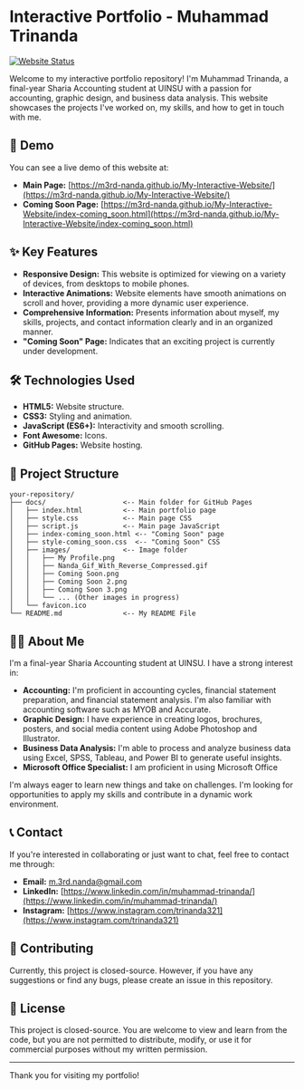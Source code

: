 # Interactive Portfolio - Muhammad Trinanda

[![Website Status](https://img.shields.io/badge/Status-Live-brightgreen.svg)]((https://m3rd-nanda.github.io/My-Interactive-Website/))

Welcome to my interactive portfolio repository! I'm Muhammad Trinanda, a final-year Sharia Accounting student at UINSU with a passion for accounting, graphic design, and business data analysis. This website showcases the projects I've worked on, my skills, and how to get in touch with me.

## 🚀 Demo

You can see a live demo of this website at:

*   **Main Page:** [https://m3rd-nanda.github.io/My-Interactive-Website/](https://m3rd-nanda.github.io/My-Interactive-Website/)
*   **Coming Soon Page:** [https://m3rd-nanda.github.io/My-Interactive-Website/index-coming_soon.html](https://m3rd-nanda.github.io/My-Interactive-Website/index-coming_soon.html)

## ✨ Key Features

*   **Responsive Design:**  This website is optimized for viewing on a variety of devices, from desktops to mobile phones.
*   **Interactive Animations:**  Website elements have smooth animations on scroll and hover, providing a more dynamic user experience.
*   **Comprehensive Information:** Presents information about myself, my skills, projects, and contact information clearly and in an organized manner.
*   **"Coming Soon" Page:** Indicates that an exciting project is currently under development.

## 🛠️ Technologies Used

*   **HTML5:** Website structure.
*   **CSS3:** Styling and animation.
*   **JavaScript (ES6+):** Interactivity and smooth scrolling.
*   **Font Awesome:** Icons.
*   **GitHub Pages:** Website hosting.

## 📁 Project Structure
```
your-repository/
├── docs/                   <-- Main folder for GitHub Pages
│   ├── index.html          <-- Main portfolio page
│   ├── style.css           <-- Main page CSS
│   ├── script.js           <-- Main page JavaScript
│   ├── index-coming_soon.html <-- "Coming Soon" page
│   ├── style-coming_soon.css  <-- "Coming Soon" CSS
│   ├── images/             <-- Image folder
│   │   ├── My Profile.png
│   │   ├── Nanda_Gif_With_Reverse_Compressed.gif
│   │   ├── Coming Soon.png
│   │   ├── Coming Soon 2.png
│   │   ├── Coming Soon 3.png
│   │   └── ... (Other images in progress)
│   └── favicon.ico
└── README.md               <-- My README File
```
## 🧑‍💻 About Me

I'm a final-year Sharia Accounting student at UINSU. I have a strong interest in:

*   **Accounting:** I'm proficient in accounting cycles, financial statement preparation, and financial statement analysis. I'm also familiar with accounting software such as MYOB and Accurate.
*   **Graphic Design:** I have experience in creating logos, brochures, posters, and social media content using Adobe Photoshop and Illustrator.
*   **Business Data Analysis:** I'm able to process and analyze business data using Excel, SPSS, Tableau, and Power BI to generate useful insights.
*   **Microsoft Office Specialist:** I am proficient in using Microsoft Office

I'm always eager to learn new things and take on challenges. I'm looking for opportunities to apply my skills and contribute in a dynamic work environment.

## 📞 Contact

If you're interested in collaborating or just want to chat, feel free to contact me through:

*   **Email:**  [m.3rd.nanda@gmail.com](mailto:m.3rd.nanda@gmail.com)
*   **LinkedIn:** [https://www.linkedin.com/in/muhammad-trinanda/](https://www.linkedin.com/in/muhammad-trinanda/)
*   **Instagram:** [https://www.instagram.com/trinanda321](https://www.instagram.com/trinanda321)

## 🤝 Contributing

Currently, this project is closed-source. However, if you have any suggestions or find any bugs, please create an issue in this repository.

## 📝 License

This project is closed-source. You are welcome to view and learn from the code, but you are not permitted to distribute, modify, or use it for commercial purposes without my written permission.

---

Thank you for visiting my portfolio!
